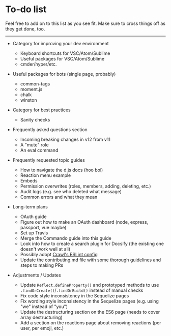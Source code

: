 # To-do list

Feel free to add on to this list as you see fit. Make sure to cross things off as they get done, too.

---

* Category for improving your dev environment
	* Keyboard shortcuts for VSC/Atom/Sublime
	* Useful packages for VSC/Atom/Sublime
	* cmder/hyper/etc.

* Useful packages for bots (single page, probably)
	* common-tags
	* moment.js
	* chalk
	* winston

* Category for best practices
	* Sanity checks

* Frequently asked questions section
	* Incoming breaking changes in v12 from v11
	* A "mute" role
	* An eval command

* Frequently requested topic guides
	* How to navigate the d.js docs (hoo boi)
	* Reaction menu example
	* Embeds
	* Permission overwrites (roles, members, adding, deleting, etc.)
	* Audit logs (e.g. see who deleted what message)
	* Common errors and what they mean

* Long-term plans
	* OAuth guide
	* Figure out how to make an OAuth dashboard (node, express, passport, vue maybe)
	* Set up Travis
	* Merge the Commando guide into this guide
	* Look into how to create a search plugin for Docsify (the existing one doesn't work well at all)
	* Possibly adopt [Crawl's ESLint config](https://github.com/iCrawl/eslint-config-aqua)
	* Update the contributing.md file with some thorough guidelines and steps to making PRs

* Adjustments / Updates
	* Update `Reflect.defineProperty()` and prototyped methods to use `.findOrCreate()`/`.findOrBuild()` instead of manual checks
	* Fix code style inconsistency in the Sequelize pages
	* Fix wording style inconsistency in the Sequelize pages (e.g. using "we" instead of "you")
	* Update the destructuring section on the ES6 page (needs to cover array destructuring)
	* Add a section on the reactions page about removing reactions (per user, per emoji, etc.)
